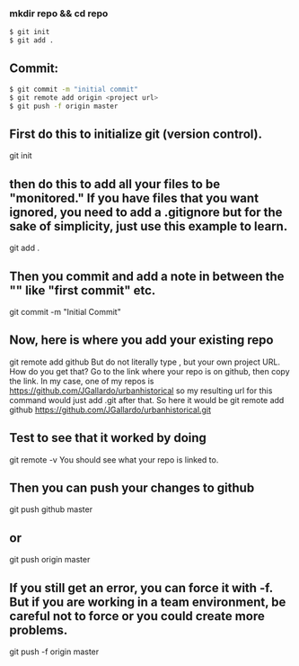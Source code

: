 ### mkdir repo && cd repo

```sh
$ git init
$ git add .
```
## Commit:

```sh
$ git commit -m "initial commit"
$ git remote add origin <project url>
$ git push -f origin master
```
## First do this to initialize git (version control).
git init

## then do this to add all your files to be "monitored." If you have files that you want ignored, you need to add a .gitignore but for the sake of simplicity, just use this example to learn.
git add .

## Then you commit and add a note in between the "" like "first commit" etc.
git commit -m "Initial Commit"

## Now, here is where you add your existing repo
git remote add github <project url>
But do not literally type <project url>, but your own project URL. How do you get that? Go to the link where your repo is on github,
then copy the link. In my case, one of my repos is https://github.com/JGallardo/urbanhistorical
so my resulting url for this command would just add .git after that. So here it would be
git remote add github https://github.com/JGallardo/urbanhistorical.git

## Test to see that it worked by doing
git remote -v
You should see what your repo is linked to.

## Then you can push your changes to github
git push github master

## or
git push origin master

## If you still get an error, you can force it with -f. But if you are working in a team environment, be careful not to force or you could create more problems.

git push -f origin master